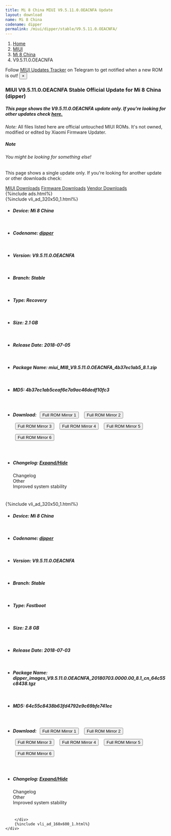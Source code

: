 ```yaml
---
title: Mi 8 China MIUI V9.5.11.0.OEACNFA Update
layout: download
name: Mi 8 China
codename: dipper
permalink: /miui/dipper/stable/V9.5.11.0.OEACNFA/
---
```

<nav aria-label="breadcrumb">
    <ol class="breadcrumb">
        <li class="breadcrumb-item"><a href="/">Home</a></li>
        <li class="breadcrumb-item"><a href="/miui/">MIUI</a></li>
        <li class="breadcrumb-item"><a href="/miui/dipper/">Mi 8 China</a></li>
        <li class="breadcrumb-item active" aria-current="page">V9.5.11.0.OEACNFA</li>
    </ol>
</nav>
<div class="alert alert-primary alert-dismissible fade show" role="alert">
    Follow <a href="https://t.me/MIUIUpdatesTracker" class="alert-link">MIUI Updates Tracker</a> on Telegram to get
    notified when a new ROM is out!
    <button type="button" class="close" data-dismiss="alert" aria-label="Close">
        <span aria-hidden="true">&times;</span>
    </button>
</div>
<div class="col-12 mx-auto">
    <h3 class="title bg-light p-2 rounded">MIUI V9.5.11.0.OEACNFA Stable Official Update for Mi 8 China (dipper)</h3>
    <h5>This page shows the V9.5.11.0.OEACNFA update only. If you're looking for other updates check
        <a href="/miui/dipper/">here.</a></h5>
    <p><i>Note: </i>All files listed here are official untouched MIUI ROMs.
        It's not owned, modified or edited by Xiaomi Firmware Updater.</p>
    <div class="card">
        <div class="card-body">
            <h5 class="card-title">Note</h5>
            <h6 class="card-subtitle mb-2 text-muted">You might be looking for something else!</h6>
            <p class="card-text">This page shows a single update only.
                If you're looking for another update or other downloads check:</p>
            <a href="/miui/" class="card-link">MIUI Downloads</a>
            <a href="/firmware/" class="card-link">Firmware Downloads</a>
            <a href="/vendor/" class="card-link">Vendor Downloads</a>
        </div>
    </div>
    {%include ads.html%}
    <div class="row justify-content-center">
        <div class="col-10" id="downloads">
                    <div class="card card-body">
            {%include vli_ad_320x50_1.html%}
            <ul class="list-unstyled">
                <li style="padding-bottom: 10px;">
                    <h5><b>Device: </b>Mi 8 China</h5>
                </li>
                <li style="padding-bottom: 10px;">
                    <h5><b>Codename: </b> <a href="/miui/dipper/" target="_blank">dipper</a> </h5>
                </li>
                <li style="padding-bottom: 10px;">
                    <h5><b>Version: </b>V9.5.11.0.OEACNFA</h5>
                </li>
                <li style="padding-bottom: 10px;">
                    <h5><b>Branch: </b>Stable</h5>
                </li>
                <li style="padding-bottom: 10px;">
                    <h5><b>Type: </b>Recovery</h5>
                </li>
                <li style="padding-bottom: 10px;">
                    <h5><b>Size: </b>2.1 GB</h5>
                </li>
                <li style="padding-bottom: 10px;">
                    <h5><b>Release Date: </b>2018-07-05</h5>
                </li>
                <li style="padding-bottom: 10px;">
                    <h5><b>Package Name: </b><span id="filename" class="text-dark">miui_MI8_V9.5.11.0.OEACNFA_4b37ec1ab5_8.1.zip</span></h5>
                </li>
                <li style="padding-bottom: 10px;">
                    <h5><b>MD5: </b><span id="md5" class="text-muted">4b37ec1ab5ceaf6e7a9ac46dedf10fc3</span></h5>
                </li>
                <li style="padding-bottom: 10px;">
                    <h5><b>Download: </b> <button type="button" id="download" class="btn btn-primary" style="margin: 7px;" onclick="window.open('https://cdn-ota.azureedge.net/V9.5.11.0.OEACNFA/miui_MI8_V9.5.11.0.OEACNFA_4b37ec1ab5_8.1.zip', '_blank');"><i class="fa fa-download"></i> Full ROM Mirror 1</button> <button type="button" id="download" class="btn btn-primary" style="margin: 7px;" onclick="window.open('https://cdnorg.d.miui.com/V9.5.11.0.OEACNFA/miui_MI8_V9.5.11.0.OEACNFA_4b37ec1ab5_8.1.zip', '_blank');"><i class="fa fa-download"></i> Full ROM Mirror 2</button> <button type="button" id="download" class="btn btn-primary" style="margin: 7px;" onclick="window.open('https://bkt-sgp-miui-ota-update-alisgp.oss-ap-southeast-1.aliyuncs.com/V9.5.11.0.OEACNFA/miui_MI8_V9.5.11.0.OEACNFA_4b37ec1ab5_8.1.zip', '_blank');"><i class="fa fa-download"></i> Full ROM Mirror 3</button> <button type="button" id="download" class="btn btn-primary" style="margin: 7px;" onclick="window.open('https://bn.d.miui.com/V9.5.11.0.OEACNFA/miui_MI8_V9.5.11.0.OEACNFA_4b37ec1ab5_8.1.zip', '_blank');"><i class="fa fa-download"></i> Full ROM Mirror 4</button> <button type="button" id="download" class="btn btn-primary" style="margin: 7px;" onclick="window.open('https://bigota.d.miui.com/V9.5.11.0.OEACNFA/miui_MI8_V9.5.11.0.OEACNFA_4b37ec1ab5_8.1.zip', '_blank');"><i class="fa fa-download"></i> Full ROM Mirror 5</button> <button type="button" id="download" class="btn btn-primary" style="margin: 7px;" onclick="window.open('https://hugeota.d.miui.com/V9.5.11.0.OEACNFA/miui_MI8_V9.5.11.0.OEACNFA_4b37ec1ab5_8.1.zip', '_blank');"><i class="fa fa-download"></i> Full ROM Mirror 6</button></h5>
                </li>
                <li style="padding-bottom: 10px;">
                    <h5><b>Changelog: </b><a href="#dipper_1_changelog" data-toggle="collapse" role="button"
                            aria-expanded="false" aria-controls="dipper_1_changelog"> <i class="fa fa-arrow-down"
                                aria-hidden="true"></i> Expand/Hide</a></h5>
                    <div class="collapse" id="dipper_1_changelog">
                        <p id="changelog_text">Changelog<br>Other<br>Improved system stability</p>
                    </div>
                </li>
            </ul>
        </div>
        <div class="card card-body">
            {%include vli_ad_320x50_1.html%}
            <ul class="list-unstyled">
                <li style="padding-bottom: 10px;">
                    <h5><b>Device: </b>Mi 8 China</h5>
                </li>
                <li style="padding-bottom: 10px;">
                    <h5><b>Codename: </b> <a href="/miui/dipper/" target="_blank">dipper</a> </h5>
                </li>
                <li style="padding-bottom: 10px;">
                    <h5><b>Version: </b>V9.5.11.0.OEACNFA</h5>
                </li>
                <li style="padding-bottom: 10px;">
                    <h5><b>Branch: </b>Stable</h5>
                </li>
                <li style="padding-bottom: 10px;">
                    <h5><b>Type: </b>Fastboot</h5>
                </li>
                <li style="padding-bottom: 10px;">
                    <h5><b>Size: </b>2.8 GB</h5>
                </li>
                <li style="padding-bottom: 10px;">
                    <h5><b>Release Date: </b>2018-07-03</h5>
                </li>
                <li style="padding-bottom: 10px;">
                    <h5><b>Package Name: </b><span id="filename" class="text-dark">dipper_images_V9.5.11.0.OEACNFA_20180703.0000.00_8.1_cn_64c55c8438.tgz</span></h5>
                </li>
                <li style="padding-bottom: 10px;">
                    <h5><b>MD5: </b><span id="md5" class="text-muted">64c55c8438b63fd4792e9c69bfe741ec</span></h5>
                </li>
                <li style="padding-bottom: 10px;">
                    <h5><b>Download: </b> <button type="button" id="download" class="btn btn-primary" style="margin: 7px;" onclick="window.open('https://cdn-ota.azureedge.net/V9.5.11.0.OEACNFA/dipper_images_V9.5.11.0.OEACNFA_20180703.0000.00_8.1_cn_64c55c8438.tgz', '_blank');"><i class="fa fa-download"></i> Full ROM Mirror 1</button> <button type="button" id="download" class="btn btn-primary" style="margin: 7px;" onclick="window.open('https://cdnorg.d.miui.com/V9.5.11.0.OEACNFA/dipper_images_V9.5.11.0.OEACNFA_20180703.0000.00_8.1_cn_64c55c8438.tgz', '_blank');"><i class="fa fa-download"></i> Full ROM Mirror 2</button> <button type="button" id="download" class="btn btn-primary" style="margin: 7px;" onclick="window.open('https://bkt-sgp-miui-ota-update-alisgp.oss-ap-southeast-1.aliyuncs.com/V9.5.11.0.OEACNFA/dipper_images_V9.5.11.0.OEACNFA_20180703.0000.00_8.1_cn_64c55c8438.tgz', '_blank');"><i class="fa fa-download"></i> Full ROM Mirror 3</button> <button type="button" id="download" class="btn btn-primary" style="margin: 7px;" onclick="window.open('https://bn.d.miui.com/V9.5.11.0.OEACNFA/dipper_images_V9.5.11.0.OEACNFA_20180703.0000.00_8.1_cn_64c55c8438.tgz', '_blank');"><i class="fa fa-download"></i> Full ROM Mirror 4</button> <button type="button" id="download" class="btn btn-primary" style="margin: 7px;" onclick="window.open('https://bigota.d.miui.com/V9.5.11.0.OEACNFA/dipper_images_V9.5.11.0.OEACNFA_20180703.0000.00_8.1_cn_64c55c8438.tgz', '_blank');"><i class="fa fa-download"></i> Full ROM Mirror 5</button> <button type="button" id="download" class="btn btn-primary" style="margin: 7px;" onclick="window.open('https://hugeota.d.miui.com/V9.5.11.0.OEACNFA/dipper_images_V9.5.11.0.OEACNFA_20180703.0000.00_8.1_cn_64c55c8438.tgz', '_blank');"><i class="fa fa-download"></i> Full ROM Mirror 6</button></h5>
                </li>
                <li style="padding-bottom: 10px;">
                    <h5><b>Changelog: </b><a href="#dipper_2_changelog" data-toggle="collapse" role="button"
                            aria-expanded="false" aria-controls="dipper_2_changelog"> <i class="fa fa-arrow-down"
                                aria-hidden="true"></i> Expand/Hide</a></h5>
                    <div class="collapse" id="dipper_2_changelog">
                        <p id="changelog_text">Changelog<br>Other<br>Improved system stability</p>
                    </div>
                </li>
            </ul>
        </div>

        </div>
        {%include vli_ad_160x600_1.html%}
    </div>
</div>
